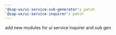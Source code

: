 ```yaml
---
'@sap-ux/ui-service-sub-generator': patch
'@sap-ux/ui-service-inquirer': patch
---
```


add new modules for ui service inquirer and sub gen

